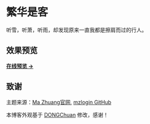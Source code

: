 # 繁华是客
听雪，听萧，听雨，却发现原来一直我都是擦肩而过的行人。


## 效果预览

**[在线预览 &rarr;](https://dzvision.github.io/)**

## 致谢

主题来源：[Ma Zhuang官网](https://mazhuang.org), [mzlogin GitHub](https://github.com/mzlogin/mzlogin.github.io)

本博客外观基于 [DONGChuan](https://dongchuan.github.io) 修改，感谢！

